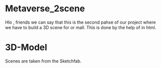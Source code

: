 # Metaverse_2scene

Hlo , friends we can say that this is the second pahse of our project where we have to build a 3D scene for or mall.
This is done by the help of <aframe> in html.

# 3D-Model
Scenes are taken from the Sketchfab.
